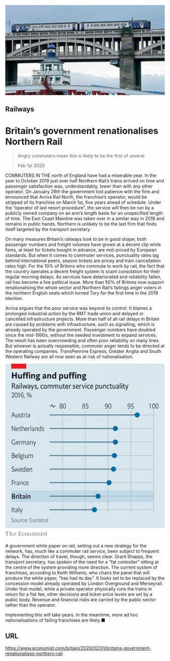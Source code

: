 ![](./images/20200201_BRP502.jpg)

## Railways

# Britain’s government renationalises Northern Rail

> Angry commuters mean this is likely to be the first of several

> Feb 1st 2020

COMMUTERS IN THE north of England have had a miserable year. In the year to October 2019 just over half Northern Rail’s trains arrived on time and passenger satisfaction was, understandably, lower than with any other operator. On January 29th the government lost patience with the firm and announced that Arriva Rail North, the franchise’s operator, would be stripped of its franchise on March 1st, five years ahead of schedule. Under the “operator of last resort procedure”, the service will then be run by a publicly owned company on an arm’s length basis for an unspecified length of time. The East Coast Mainline was taken over in a similar way in 2018 and remains in public hands. Northern is unlikely to be the last firm that finds itself targeted by the transport secretary.

On many measures Britain’s railways look to be in good shape; both passenger numbers and freight volumes have grown at a decent clip while fares, at least for tickets bought in advance, are mid-priced by European standards. But when it comes to commuter services, punctuality rates lag behind international peers, season tickets are pricey and train cancellation rates high. For the 10% of Britons who commute to work by rail, the fact that the country operates a decent freight system is scant consolation for their regular morning delays. As services have deteriorated and reliability fallen, rail has become a live political issue. More than 50% of Britons now support renationalising the whole sector and Northern Rail’s failings anger voters in the northern English seats which turned Tory for the first time in the 2019 election.

Arriva argues that the poor service was beyond its control. It blames a prolonged industrial action by the RMT trade union and delayed or cancelled infrastructure projects. More than half of all rail delays in Britain are caused by problems with infrastructure, such as signalling, which is already operated by the government. Passenger numbers have doubled since the mid-1990s, without the needed investment to expand services. The result has been overcrowding and often poor reliability on many lines. But whoever is actually responsible, commuter anger tends to be directed at the operating companies. TransPennine Express, Greater Anglia and South Western Railway are all now seen as at risk of nationalisation.

![](./images/20200201_BRC040.png)

A government white paper on rail, setting out a new strategy for the network, has, much like a commuter rail service, been subject to frequent delays. The direction of travel, though, seems clear. Grant Shapps, the transport secretary, has spoken of the need for a “fat controller” sitting at the centre of the system providing more direction. The current system of franchises, according to Keith Williams, who chairs the panel that will produce the white paper, “has had its day”. It looks set to be replaced by the concession model already operated by London Overground and Merseyrail. Under that model, while a private operator physically runs the trains in return for a flat fee, other decisions and ticket-price levels are set by a public body. Revenue and financial risks are carried by the public sector rather than the operator.

Implementing this will take years. In the meantime, more ad hoc nationalisations of failing franchises are likely.■

## URL

https://www.economist.com/britain/2020/02/01/britains-government-renationalises-northern-rail
